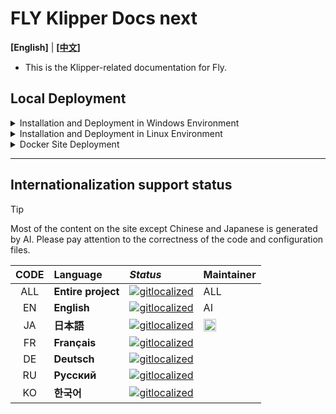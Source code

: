 # FLY Klipper Docs next

**[English]** | **[[中文]](README_zh-CN.md)**

- This is the Klipper-related documentation for Fly.

## Local Deployment

<details>

<summary>Installation and Deployment in Windows Environment</summary>

1. Git Environment Installation

   - Download and install [[Git]](https://git-scm.com/downloads/win)

2. Nodejs Environment Installation

   - Download and installation guide [[Node.js]](https://nodejs.org/zh-cn/download/prebuilt-installer)
   - Refer to [[runoob nodejs install]](https://www.runoob.com/nodejs/nodejs-install-setup.html)
   - After installation, open PowerShell with administrative privileges and execute the following command
     ```PowerShell
     set-ExecutionPolicy RemoteSigned
     ```
   - When prompted whether to change the execution policy, type `Y` and press Enter to confirm.
   - Open a new terminal and enter the following commands to test if the installation was successful
     ```PowerShell
     node -v
     npm -v
     ```
   - If both commands execute without errors, the environment installation is successful.

3. Pull Current Documentation

   - Open File Explorer, find the folder where you want to store the documentation (requires more than 6GB of free space), right-click, and select “Open in Terminal”
   - Enter the following command to clone the repository
     ```PowerShell
     git clone https://github.com/kluoyun/fly-docs-next.git
     ```
   - Ensure that the repository is cloned successfully.

4. Install Dependencies

   - In the project root directory, enter the following command
     ```PowerShell
     npm install -g pnpm
     pnpm install
     ```
   - If all commands execute without errors, continue to the next steps.
   - Since the canvas package requires the Windows SDK environment for compilation, manually download and install the precompiled package, skipping the compilation step.
   - Download the precompiled package for the node-canvas package from [[node-canvas pre]](https://github.com/Automattic/node-canvas/releases/tag/v2.11.2)
   - Extract the downloaded `canvas-v2.11.2-node-v115-win32-unknown-x64.tar.gz` to obtain the `Release` folder.
   - Copy the extracted `Release` folder to the `node_modules\.pnpm\canvas@2.11.2\node_modules\canvas\build` directory under the documentation directory, and replace it.

5. Compile Project

   - In the project root directory, enter the following command to compile only the Chinese documentation (compiling all languages takes approximately 15-30 minutes)
     ```PowerShell
     pnpm run build --locale zh-Hants
     ```
   - If you need to compile the complete documentation, use the following command (which will automatically compile all languages in sequence)
     ```PowerShell
     pnpm run build
     ```
   - If the compilation command executes without errors, continue to the next steps.

6. Local Live Preview

   - If you are modifying the documentation and need real-time preview, use the following command
     ```PowerShell
     pnpm run start --host 0.0.0.0 --port 3000
     ```
   - Successful execution will automatically open a browser. If you do not want the browser to open automatically, add the parameter `--no-open` at the end of the above command, separated by a **space**.
   - The default preview is in Chinese; other languages require adding the parameter `--locale xx`, such as `--locale en`.
   - Note: Real-time preview does not support anchor links for switching between multiple languages. To test multi-language switching, skip this step and proceed to the following `Step 7`.

7. Start Local Service
   - Before continuing with this step, ensure that the documentation has been compiled, otherwise there will be errors.
   - If you have not compiled, please go back to `Step 5`.
   - After successful compilation, in the project root directory, enter the following command
     ```PowerShell
     pnpm run serve --host 0.0.0.0 --port 3000
     ```
   - Successful execution will automatically open a browser. If you do not want the browser to open automatically, add the parameter `--no-open` at the end of the above command, separated by a **space**.
   - Note: The local service supports multi-language switching and a complete environment, identical to the online version. The specific supported languages depend on the parameters during compilation.

</details>

<details>

<summary>Installation and Deployment in Linux Environment</summary>

> [!NOTE]
> The following steps apply only to Debian-based distribution systems; other versions may vary, please refer accordingly.

1. Environment Installation

   - Execute the following commands to install dependencies
     ```Bash
     sudo apt-get update
     sudo apt-get install -y git build-essential libcairo2-dev libpango1.0-dev libjpeg-dev libgif-dev librsvg2-dev
     ```

2. Nodejs Environment Installation

   - Download and install [[Node.js]](https://nodejs.org/zh-cn/download/package-manager)
   - Refer to [[runoob nodejs install]](https://www.runoob.com/nodejs/nodejs-install-setup.html)
   - After installation, open a new terminal and enter the following commands to test if the installation was successful
     ```Bash
     node -v
     npm -v
     ```
   - If both commands execute without errors, the environment installation is successful.

3. Pull Current Documentation

   - Open File Explorer, find the folder where you want to store the documentation (requires more than 6GB of free space), right-click, and select “Open in Terminal”
   - Enter the following command to clone the repository
     ```Bash
     git clone https://github.com/kluoyun/fly-docs-next.git
     ```
   - Ensure that the repository is cloned successfully.

4. Install Dependencies

   - In the project root directory, enter the following command
     ```Bash
     npm install -g pnpm
     pnpm install
     ```
   - If all commands execute without errors, continue to the next steps.

5. Compile Project

   - In the project root directory, enter the following command to compile only the Chinese documentation (compiling all languages takes approximately 15-30 minutes)
     ```Bash
     pnpm run build --locale zh-Hants
     ```
   - If you need to compile the complete documentation, use the following command (which will automatically compile all languages in sequence)
     ```Bash
     pnpm run build
     ```
   - If the compilation command executes without errors, continue to the next steps.

6. Local Live Preview

   - If you are modifying the documentation and need real-time preview, use the following command
     ```Bash
     pnpm run start --host 0.0.0.0 --port 3000
     ```
   - Successful execution will automatically open a browser. If you do not want the browser to open automatically, add the parameter `--no-open` at the end of the above command, separated by a **space**.
   - The default preview is in Chinese; other languages require adding the parameter `--locale xx`, such as `--locale en`.
   - Note: Real-time preview does not support anchor links for switching between multiple languages. To test multi-language switching, skip this step and proceed to the following `Step 7`.

7. Start Local Service

   - Before continuing with this step, ensure that the documentation has been compiled, otherwise there will be errors.
   - If you have not compiled, please go back to `Step 5`.
   - After successful compilation, in the project root directory, enter the following command
     ```Bash
     pnpm run serve --host 0.0.0.0 --port 3000
     ```
   - Successful execution will automatically open a browser. If you do not want the browser to open automatically, add the parameter `--no-open` at the end of the above command, separated by a **space**.
   - Note: The local service supports multi-language switching and a complete environment, identical to the online version. The specific supported languages depend on the parameters during compilation.

</details>

<details>

<summary>Docker Site Deployment</summary>

> [!TIP]
> The following is a deployment guide for static documentation sites in Docker containers, not for development Docker containers.

1. Pull Image

   - Execute the following command to pull the image, which is approximately 6GB in size.
     ```Bash
     docker pull ghcr.io/kluoyun/fly-docs-next:latest
     ```
   - Pulling the image may take some time, please be patient.

2. Create and Run Container

   - Execute the following command to create and run the container
     ```Bash
     docker run -d -it --name fly-docs-next -p 3000:80 ghcr.io/kluoyun/fly-docs-next:latest
     ```

</details>

---

## Internationalization support status

> [!TIP]
> Most of the content on the site except Chinese and Japanese is generated by AI. Please pay attention to the correctness of the code and configuration files.

| **CODE** | **Language**       | _Status_                                                                                                                          | **Maintainer**                                                                                                    |
| :------: | :----------------- | :-------------------------------------------------------------------------------------------------------------------------------- | :---------------------------------------------------------------------------------------------------------------- |
|   ALL    | **Entire project** | [![gitlocalized ](https://gitlocalize.com/repo/9688/whole_project/badge.svg)](https://gitlocalize.com/repo/9688?utm_source=badge) | ALL                                                                                                               |
|    EN    | **English**        | [![gitlocalized ](https://gitlocalize.com/repo/9688/en/badge.svg)](https://gitlocalize.com/repo/9688/en?utm_source=badge)         | AI                                                                                                                |
|    JA    | **日本語**         | [![gitlocalized ](https://gitlocalize.com/repo/9688/ja/badge.svg)](https://gitlocalize.com/repo/9688/ja?utm_source=badge)         | <a href="https://github.com/Psych0h3ad"><img src="https://github.com/Psych0h3ad.png" width="20" height="20"/></a> |
|    FR    | **Français**       | [![gitlocalized ](https://gitlocalize.com/repo/9688/fr/badge.svg)](https://gitlocalize.com/repo/9688/fr?utm_source=badge)         |                                                                                                                   |
|    DE    | **Deutsch**        | [![gitlocalized ](https://gitlocalize.com/repo/9688/de/badge.svg)](https://gitlocalize.com/repo/9688/de?utm_source=badge)         |                                                                                                                   |
|    RU    | **Русский**        | [![gitlocalized ](https://gitlocalize.com/repo/9688/ru/badge.svg)](https://gitlocalize.com/repo/9688/ru?utm_source=badge)         |                                                                                                                   |
|    KO    | **한국어**         | [![gitlocalized ](https://gitlocalize.com/repo/9688/ko/badge.svg)](https://gitlocalize.com/repo/9688/ko?utm_source=badge)         |                                                                                                                   |
